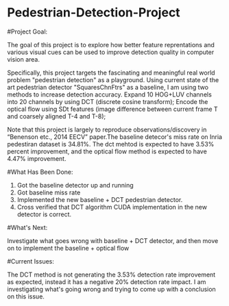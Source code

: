 # Pedestrian-Detection-Project



#Project Goal:

The goal of this project is to explore how better feature reprentations and various visual cues can be used to improve detection quality in computer vision area.

Specifically, this project targets the fascinating and meaningful real world problem "pedestrian detection" as a playground. Using current state of the art pedestrian detector "SquaresChnFtrs" as a baseline, I am using two methods to increase detection accuracy. Expand 10 HOG+LUV channels into 20 channels by using DCT (discrete cosine transform); Encode the optical flow using SDt features (image difference between current frame T and coarsely aligned T-4 and T-8); 


Note that this project is largely to reproduce observations/discovery in “Benenson etc., 2014 EECV” paper.The baseline detecor's miss rate on Inria pedestiran dataset is 34.81%. The dct mehtod is expected to have 3.53% percent improvement, and the optical flow method is expected to have 4.47% improvement. 



#What Has Been Done:

1. Got the baseline detector up and running
2. Got baseline  miss rate
3. Implemented the new baseline + DCT pedestrian detector. 
5. Cross verified that DCT algorithm CUDA implementation in the new detector is correct.


#What's Next:

Investigate what goes wrong with baseline + DCT detector, and then move on to implement the baseline + optical flow 

#Current Issues:

The DCT method is not generating the 3.53% detection rate improvement as expected, instead it has a negative 20% detection rate impact. I am investigating what's going wrong and trying to come up with a conclusion on this issue.
